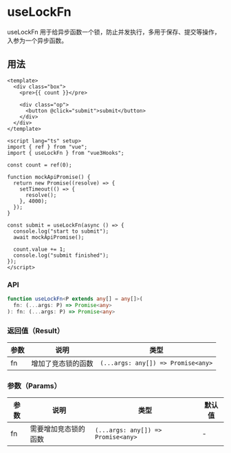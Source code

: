 # useLockFn

useLockFn 用于给异步函数一个锁，防止并发执行，多用于保存、提交等操作，入参为一个异步函数。

## 用法

```vue
<template>
  <div class="box">
    <pre>{{ count }}</pre>

    <div class="op">
      <button @click="submit">submit</button>
    </div>
  </div>
</template>

<script lang="ts" setup>
import { ref } from "vue";
import { useLockFn } from "vue3Hooks";

const count = ref(0);

function mockApiPromise() {
  return new Promise((resolve) => {
    setTimeout(() => {
      resolve();
    }, 4000);
  });
}

const submit = useLockFn(async () => {
  console.log("start to submit");
  await mockApiPromise();

  count.value += 1;
  console.log("submit finished");
});
</script>
```

### API

```typescript
function useLockFn<P extends any[] = any[]>(
  fn: (...args: P) => Promise<any>
): fn: (...args: P) => Promise<any>
```

### 返回值（Result）

| 参数 | 说明               | 类型                               |
| ---- | ------------------ | ---------------------------------- |
| fn   | 增加了竞态锁的函数 | `(...args: any[]) => Promise<any>` |

### 参数（Params）

| 参数 | 说明                 | 类型                               | 默认值 |
| ---- | -------------------- | ---------------------------------- | ------ |
| fn   | 需要增加竞态锁的函数 | `(...args: any[]) => Promise<any>` | -      |
